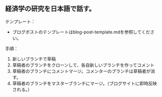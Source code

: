 
経済学の研究を日本語で話す。
-------------------------------------

テンプレート：
+ ブログポストのテンプレートはblog-post-template.mdを参照してください。

手順：
1. 新しいブランチで草稿
2. 草稿者のブランチをクローンして、各自新しいブランチを作ってコメント
3. 草稿者のブランチにコメントマージ。コメンターのブランチは草稿者が消す。
4. 草稿者のブランチをマスターブランチにマージ。（ブログサイトに即時反映される。）
